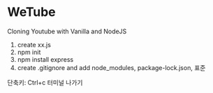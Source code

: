 # WeTube

Cloning Youtube with Vanilla and NodeJS

1. create xx.js
2. npm init
3. npm install express
4. create .gitignore and add node_modules, package-lock.json, 표준

단축키: Ctrl+c 터미널 나가기
